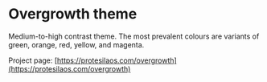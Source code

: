 # Overgrowth theme

Medium-to-high contrast theme. The most prevalent colours are variants of green, orange, red, yellow, and magenta.

Project page: [https://protesilaos.com/overgrowth](https://protesilaos.com/overgrowth)
